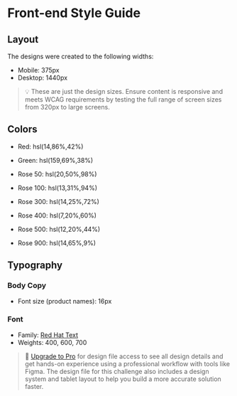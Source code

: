 # Front-end Style Guide

## Layout

The designs were created to the following widths:

- Mobile: 375px
- Desktop: 1440px

> 💡 These are just the design sizes. Ensure content is responsive and meets WCAG requirements by testing the full range of screen sizes from 320px to large screens.

## Colors

- Red: hsl(14,86%,42%)
- Green: hsl(159,69%,38%)

- Rose 50: hsl(20,50%,98%)
- Rose 100: hsl(13,31%,94%)
- Rose 300: hsl(14,25%,72%)
- Rose 400: hsl(7,20%,60%)
- Rose 500: hsl(12,20%,44%)
- Rose 900: hsl(14,65%,9%)

## Typography

### Body Copy

- Font size (product names): 16px

### Font

- Family: [Red Hat Text](https://fonts.google.com/specimen/Red+Hat+Text)
- Weights: 400, 600, 700

> 💎 [Upgrade to Pro](https://www.frontendmentor.io/pro?ref=style-guide) for design file access to see all design details and get hands-on experience using a professional workflow with tools like Figma. The design file for this challenge also includes a design system and tablet layout to help you build a more accurate solution faster.